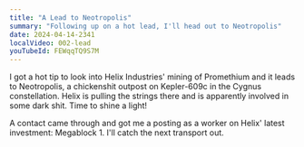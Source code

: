 ```yaml
---
title: "A Lead to Neotropolis"
summary: "Following up on a hot lead, I'll head out to Neotropolis"
date: 2024-04-14-2341
localVideo: 002-lead
youTubeId: FEWqqTQ9S7M
---
```


I got a hot tip to look into Helix Industries' mining of Promethium and it leads to Neotropolis, a chickenshit outpost on Kepler-609c in the Cygnus constellation.
Helix is pulling the strings there and is apparently involved in some dark shit.
Time to shine a light!

A contact came through and got me a posting as a worker on Helix' latest investment: Megablock 1.
I'll catch the next transport out.
